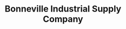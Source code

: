 ---
title: "Bonneville Industrial Supply Company"
url: /idaho-falls/bonneville-industrial-supply-company/
shop: Allgemein
---